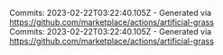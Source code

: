 Commits: 2023-02-22T03:22:40.105Z - Generated via https://github.com/marketplace/actions/artificial-grass
<br>
Commits: 2023-02-22T03:22:40.105Z - Generated via https://github.com/marketplace/actions/artificial-grass
<br>
